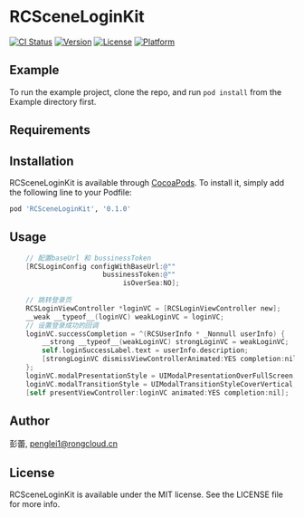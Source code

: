 # RCSceneLoginKit

[![CI Status](https://img.shields.io/travis/彭蕾/RCSceneLoginKit.svg?style=flat)](https://travis-ci.org/彭蕾/RCSceneLoginKit)
[![Version](https://img.shields.io/cocoapods/v/RCSceneLoginKit.svg?style=flat)](https://cocoapods.org/pods/RCSceneLoginKit)
[![License](https://img.shields.io/cocoapods/l/RCSceneLoginKit.svg?style=flat)](https://cocoapods.org/pods/RCSceneLoginKit)
[![Platform](https://img.shields.io/cocoapods/p/RCSceneLoginKit.svg?style=flat)](https://cocoapods.org/pods/RCSceneLoginKit)

## Example

To run the example project, clone the repo, and run `pod install` from the Example directory first.

## Requirements


## Installation

RCSceneLoginKit is available through [CocoaPods](https://cocoapods.org). To install
it, simply add the following line to your Podfile:

```ruby
pod 'RCSceneLoginKit', '0.1.0'
```

## Usage

```Objective-c
    // 配置baseUrl 和 bussinessToken
    [RCSLoginConfig configWithBaseUrl:@""
                       bussinessToken:@""
                            isOverSea:NO];
                            
    // 跳转登录页
    RCSLoginViewController *loginVC = [RCSLoginViewController new];
    __weak __typeof__(loginVC) weakLoginVC = loginVC;
    // 设置登录成功的回调
    loginVC.successCompletion = ^(RCSUserInfo * _Nonnull userInfo) {
        __strong __typeof__(weakLoginVC) strongLoginVC = weakLoginVC;
        self.loginSuccessLabel.text = userInfo.description;
        [strongLoginVC dismissViewControllerAnimated:YES completion:nil];
    };
    loginVC.modalPresentationStyle = UIModalPresentationOverFullScreen;
    loginVC.modalTransitionStyle = UIModalTransitionStyleCoverVertical;
    [self presentViewController:loginVC animated:YES completion:nil];
```

## Author

彭蕾, penglei1@rongcloud.cn

## License

RCSceneLoginKit is available under the MIT license. See the LICENSE file for more info.
